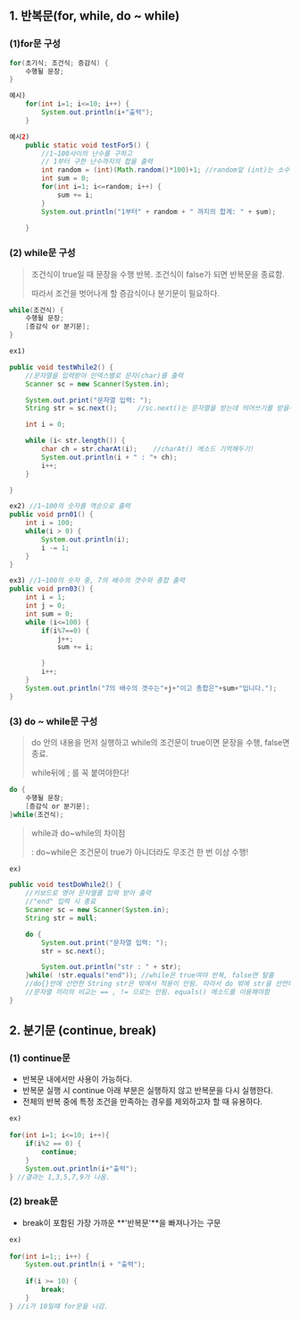 ## 1. 반복문(for, while, do ~ while)

### 	(1)for문 구성

```java
for(초기식; 조건식; 증감식) {
    수행될 문장;
}
```

```java
예시)
    for(int i=1; i<=10; i++) {
        System.out.println(i+"출력");
    }
```

```java
예시2)
	public static void testFor5() {
		//1~100사이의 난수를 구하고
		// 1부터 구한 난수까지의 합을 출력
		int random = (int)(Math.random()*100)+1; //random앞 (int)는 소수점을 날리는 기능. 													   random은 0~0.99999..까지 값임.
		int sum = 0;
		for(int i=1; i<=random; i++) {
			sum += i;
		}
		System.out.println("1부터" + random + " 까지의 합계: " + sum);
		
	}
```



### 	(2) while문 구성

> 조건식이 true일 때 문장을 수행 반복. 조건식이 false가 되면 반복문을 종료함.
>
> 따라서 조건을 벗어나게 할 증감식이나 분기문이 필요하다.

```java
while(조건식) {
    수행될 문장;
    [증감식 or 분기문];
}
```

```java
ex1)

public void testWhile2() {
    //문자열을 입력받아 인덱스별로 문자(char)를 출력
    Scanner sc = new Scanner(System.in);

    System.out.print("문자열 입력: ");
    String str = sc.next(); 	//sc.next()는 문자열을 받는데 띄어쓰기를 받을수없다.

    int i = 0;

    while (i< str.length()) {
        char ch = str.charAt(i);	//charAt() 메소드 기억해두기!
        System.out.println(i + " : "+ ch);
        i++;
    }

}
```

```java
ex2) //1~100의 숫자를 역순으로 출력
public void prn01() {
    int i = 100;
    while(i > 0) {
        System.out.println(i);
        i -= 1;
    }
}  
```

```java
ex3) //1~100의 숫자 중, 7의 배수의 갯수와 총합 출력
public void prn03() {
    int i = 1;
    int j = 0;
    int sum = 0;
    while (i<=100) {
        if(i%7==0) {
            j++;
            sum += i;

        }
        i++;
    }
    System.out.println("7의 배수의 갯수는"+j+"이고 총합은"+sum+"입니다.");
}
```



### 	(3) do ~ while문 구성

> do 안의 내용을 먼저 실행하고 while의 조건문이 true이면 문장을 수행, false면 종료.
>
> while뒤에 ; 를 꼭 붙여야한다!

```java
do {
    수행될 문장;
    [증감식 or 분기문];
}while(조건식);
```

> while과 do~while의 차이점
>
> :  do~while은 조건문이 true가 아니더라도 무조건 한 번 이상 수행!

```java
ex)

public void testDoWhile2() {
    //키보드로 영어 문자열를 입력 받아 출력
    //"end" 입력 시 종료
    Scanner sc = new Scanner(System.in);
    String str = null;

    do {
        System.out.print("문자열 입력: ");
        str = sc.next();

        System.out.println("str : " + str);
    }while( !str.equals("end")); //while은 true여야 반복, false면 탈출
    //do{}안에 선언한 String str은 밖에서 적용이 안됨. 따라서 do 밖에 str을 선언해둠
    //문자열 끼리의 비교는 == , != 으로는 안됨. equals() 메소드를 이용해야함
}
```



## 2. 분기문 (continue, break)

 ### (1) continue문

- 반복문 내에서만 사용이 가능하다.
- 반복문 실행 시 continue 아래 부분은 실행하지 않고 반복문을 다시 실행한다.
- 전체의 반복 중에 특정 조건을 만족하는 경우를 제외하고자 할 때 유용하다.

```java
ex)
    
for(int i=1; i<=10; i++){
    if(i%2 == 0) {
        continue;
    }
    System.out.println(i+"출력");
} //결과는 1,3,5,7,9가 나옴.
```



### (2) break문

- break이 포함된 가장 가까운 **'반복문'**을 빠져나가는 구문

```java
ex)
    
for(int i=1;; i++) {
    System.out.println(i + "출력");
    
    if(i >= 10) {
        break;
    }
} //i가 10일때 for문을 나감.
```

